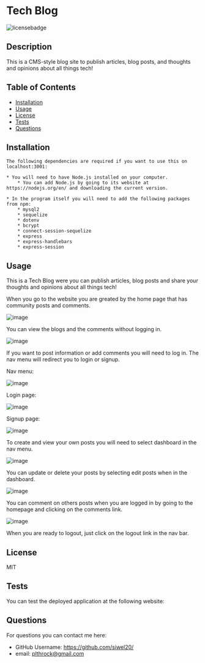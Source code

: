 
  # Tech Blog

  ![licensebadge](https://img.shields.io/badge/license-MIT-red)

  ## Description 

  This is a CMS-style blog site to publish articles, blog posts, and thoughts and opinions about all things tech!
  
  ## Table of Contents
    
  * [Installation](#installation)
  * [Usage](#usage)
  * [License](#license)
  * [Tests](#tests)
  * [Questions](#questions)
  
  ## Installation

    The following dependencies are required if you want to use this on localhost:3001:

    * You will need to have Node.js installed on your computer. 
        * You can add Node.js by going to its website at https://nodejs.org/en/ and downloading the current version. 

    * In the program itself you will need to add the following packages from npm: 
        * mysql2
        * sequelize
        * dotenv 
        * bcrypt
        * connect-session-sequelize
        * express
        * express-handlebars
        * express-session  
  
  ## Usage 
  
  This is a Tech Blog were you can publish articles, blog posts and share your thoughts and opinions about all things tech!  

  When you go to the website you are greated by the home page that has community posts and comments. 

  ![image](./assets/images/homepage.PNG)

  You can view the blogs and the comments without logging in. 
  
  ![image](./assets/images/commentview.PNG)
  
  If you want to post information or add comments you will need to log in. The nav menu will redirect you to login or signup. 

  Nav menu:

  ![image](./assets/images/options.PNG)

  Login page:

  ![image](./assets/images/login.PNG)

  Signup page:

  ![image](./assets/images/signup.PNG)

  To create and view your own posts you will need to select dashboard in the nav menu. 

  ![image](./assets/images/create-post.PNG)

  You can update or delete your posts by selecting edit posts when in the dashboard. 

  ![image](./assets/images/update-delete-post.PNG)

  You can comment on others posts when you are logged in by going to the homepage and clicking on the comments link. 

  ![image](./assets/images/comment.PNG)

  When you are ready to logout, just click on the logout link in the nav bar. 


  ## License
  
  MIT


  ## Tests
  
  You can test the deployed application at the following website: 


  ## Questions
  For questions you can contact me here:
  * GitHub Username: https://github.com/siwel20/
  * email: plthrock@gmail.com